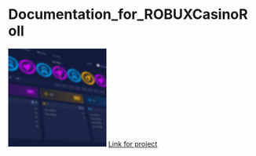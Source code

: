# Documentation_for_ROBUXCasinoRoll
![](robux.png)
[Link for project](https://github.com/RobuxRoll/)

